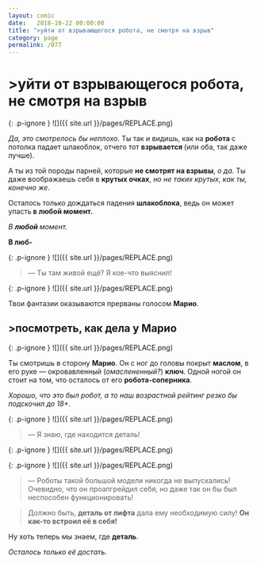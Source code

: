 ```yaml
---
layout: comic
date:   2018-10-22 00:00:00 
title: ">уйти от взрывающегося робота, не смотря на взрыв"
category: page
permalink: /077
---
```

# >уйти от взрывающегося робота, не смотря на взрыв

{: .p-ignore }
![]({{ site.url }}/pages/REPLACE.png)

<em>Да, это смотрелось бы неплохо</em>. Ты так и видишь, как на <strong>робота </strong>с потолка падает шлакоблок, отчего тот <strong>взрывается </strong>(или оба, так даже лучше).

А ты из той породы парней, которые <strong>не смотрят на взрывы</strong>, <em>о да</em>. Ты даже воображаешь себя в <strong>крутых очках</strong>, <em>но не таких крутых, как ты, конечно же</em>.

Осталось только дождаться падения <strong>шлакоблока</strong>, ведь он может упасть<strong> в любой момент.</strong>

<em>В <strong>любой </strong>момент.</em>

<strong>В люб-</strong>

{: .p-ignore }
![]({{ site.url }}/pages/REPLACE.png)

<blockquote>— Ты там живой ещё? Я кое-что выяснил!</blockquote>

{: .p-ignore }
![]({{ site.url }}/pages/REPLACE.png)

Твои фантазии оказываются прерваны голосом <strong>Марио</strong>.

## >посмотреть, как дела у Марио

{: .p-ignore }
![]({{ site.url }}/pages/REPLACE.png)

Ты смотришь в сторону <strong>Марио</strong>. Он с ног до головы покрыт <strong>маслом</strong>, в его руке — окровавленный (<em>омаслененный?</em>) <strong>ключ</strong>. Одной ногой он стоит на том, что осталось от его <strong>робота-соперника</strong>.

<em>Хорошо, что это был робот, а то наш возрастной рейтинг резко бы подскочил до 18+.</em>

{: .p-ignore }
![]({{ site.url }}/pages/REPLACE.png)

<blockquote>— Я знаю, где находится деталь!</blockquote>

{: .p-ignore }
![]({{ site.url }}/pages/REPLACE.png)

{: .p-ignore }
![]({{ site.url }}/pages/REPLACE.png)

<blockquote>— Роботы такой большой модели никогда не выпускались! Очевидно, что он проапгрейдил себя, но даже так он бы был неспособен функционировать!</blockquote>

<blockquote>Должно быть, <strong>деталь от лифта</strong> дала ему необходимую силу! <strong>Он как-то встроил её в себя!</strong></blockquote>

Ну хоть теперь мы знаем, где <strong>деталь</strong>.

<em>Осталось только её достать.</em>
